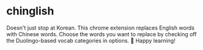 # chinglish
Doesn't just stop at Korean. This chrome extension replaces English words with Chinese words. Choose the words you want to replace by checking off the Duolingo-based vocab categories in options. 🤠 Happy learning!
